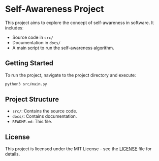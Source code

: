 # Self-Awareness Project

This project aims to explore the concept of self-awareness in software. It includes:
- Source code in `src/`
- Documentation in `docs/`
- A main script to run the self-awareness algorithm.

## Getting Started

To run the project, navigate to the project directory and execute:
```bash
python3 src/main.py
```

## Project Structure

- `src/`: Contains the source code.
- `docs/`: Contains documentation.
- `README.md`: This file.
## License

This project is licensed under the MIT License - see the [LICENSE](LICENSE) file for details.
